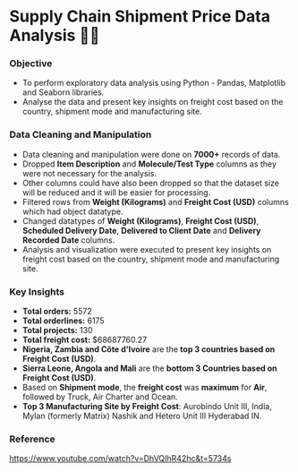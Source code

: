 # Supply Chain Shipment Price Data Analysis 🚚🚛

### Objective
* To perform exploratory data analysis using Python - Pandas, Matplotlib and Seaborn libraries.
* Analyse the data and present key insights on freight cost based on the country, shipment mode and manufacturing site.

### Data Cleaning and Manipulation

* Data cleaning and manipulation were done on **7000+** records of data.
* Dropped **Item Description** and **Molecule/Test Type** columns as they were not necessary for the analysis. 
* Other columns could have also been dropped so that the dataset size will be reduced and it will be easier for processing.
* Filtered rows from **Weight (Kilograms)** and **Freight Cost (USD)** columns which had object datatype.
* Changed datatypes of **Weight (Kilograms)**, **Freight Cost (USD)**, **Scheduled Delivery Date**, **Delivered to Client Date** and **Delivery Recorded Date** columns.
* Analysis and visualization were executed to present key insights on freight cost based on the country, shipment mode and manufacturing site.

### Key Insights 
* **Total orders:** 5572
* **Total orderlines:** 6175
* **Total projects:** 130
* **Total freight cost:** $68687760.27
* **Nigeria, Zambia and Côte d'Ivoire** are the **top 3 countries based on Freight Cost (USD)**.
* **Sierra Leone, Angola and Mali** are the **bottom 3 Countries based on Freight Cost (USD)**.
* Based on **Shipment mode**, the **freight cost** was **maximum** for **Air**, followed by Truck, Air Charter and Ocean.
* **Top 3 Manufacturing Site by Freight Cost**: Aurobindo Unit III, India, Mylan (formerly Matrix) Nashik and Hetero Unit III Hyderabad IN.


### Reference
https://www.youtube.com/watch?v=DhVQIhR42hc&t=5734s
